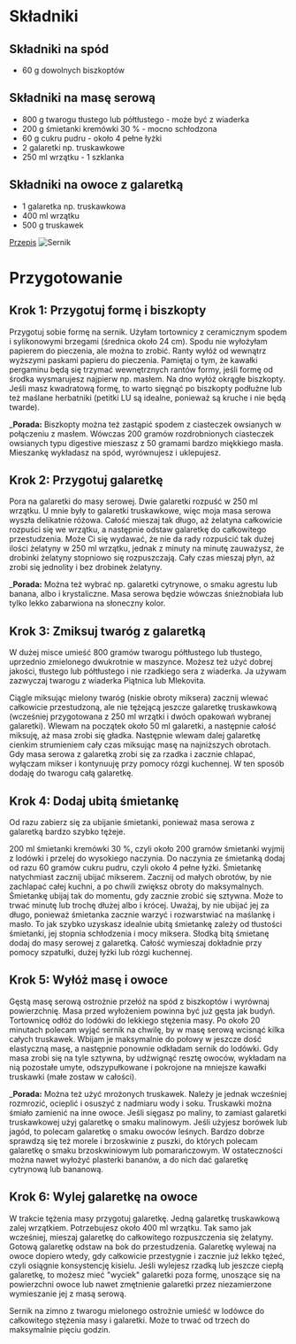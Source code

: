 # Składniki
## Składniki na spód
- 60 g dowolnych biszkoptów
## Składniki na masę serową
- 800 g twarogu tłustego lub półtłustego - może być z wiaderka
- 200 g śmietanki kremówki 30 % - mocno schłodzona
- 60 g cukru pudru - około 4 pełne łyżki
- 2 galaretki np. truskawkowe
- 250 ml wrzątku - 1 szklanka
## Składniki na owoce z galaretką
- 1 galaretka np. truskawkowa
- 400 ml wrzątku
- 500 g truskawek

[Przepis](https://aniagotuje.pl/przepis/sernik-na-zimno-z-twarogu)
![Sernik](https://cdn.aniagotuje.com/pictures/articles/2022/06/29130484-v-1500x1500.jpg)
# Przygotowanie
## Krok 1: Przygotuj formę i biszkopty
Przygotuj sobie formę na sernik. Użyłam tortownicy z ceramicznym spodem i sylikonowymi brzegami (średnica około 24 cm). Spodu nie wyłożyłam papierem do pieczenia, ale można to zrobić. Ranty wyłóż od wewnątrz wyższymi paskami papieru do pieczenia. Pamiętaj o tym, że kawałki pergaminu będą się trzymać wewnętrznych rantów formy, jeśli formę od środka wysmarujesz najpierw np. masłem. Na dno wyłóż okrągłe biszkopty. Jeśli masz kwadratową formę, to warto sięgnąć po biszkopty podłużne lub też maślane herbatniki (petitki LU są idealne, ponieważ są kruche i nie będą twarde). 

___Porada:__ Biszkopty można też zastąpić spodem z ciasteczek owsianych w połączeniu z masłem. Wówczas 200 gramów rozdrobnionych ciasteczek owsianych typu digestive mieszasz z 50 gramami bardzo miękkiego masła. Mieszankę wykładasz na spód, wyrównujesz i uklepujesz. 

## Krok 2: Przygotuj galaretkę
Pora na galaretki do masy serowej. Dwie galaretki rozpuść w 250 ml wrzątku. U mnie były to galaretki truskawkowe, więc moja masa serowa wyszła delikatnie różowa. Całość mieszaj tak długo, aż żelatyna całkowicie rozpuści się we wrzątku, a następnie odstaw galaretkę do całkowitego przestudzenia. Może Ci się wydawać, że nie da rady rozpuścić tak dużej ilości żelatyny w 250 ml wrzątku, jednak z minuty na minutę zauważysz, że drobinki żelatyny stopniowo się rozpuszczają. Cały czas mieszaj płyn, aż zrobi się jednolity i bez drobinek żelatyny. 

___Porada:__ Można też wybrać np. galaretki cytrynowe, o smaku agrestu lub banana, albo i krystaliczne. Masa serowa będzie wówczas śnieżnobiała lub tylko lekko zabarwiona na słoneczny kolor. 

## Krok 3: Zmiksuj twaróg z galaretką
W dużej misce umieść 800 gramów twarogu półtłustego lub tłustego, uprzednio zmielonego dwukrotnie w maszynce. Możesz też użyć dobrej jakości, tłustego lub półtłustego i nie rzadkiego sera z wiaderka. Ja używam zazwyczaj twarogu z wiaderka Piątnica lub Mlekovita.

Ciągle miksując mielony twaróg (niskie obroty miksera) zacznij wlewać całkowicie przestudzoną, ale nie tężejącą jeszcze galaretkę truskawkową (wcześniej przygotowana z 250 ml wrzątki i dwóch opakowań wybranej galaretki). Wlewam na początek około 50 ml galaretki, a następnie całość miksuję, aż masa zrobi się gładka. Następnie wlewam dalej galaretkę cienkim strumieniem cały czas miksując masę na najniższych obrotach. Gdy masa serowa z galaretką zrobi się za rzadka i zacznie chlapać, wyłączam mikser i kontynuuję przy pomocy rózgi kuchennej. W ten sposób dodaję do twarogu całą galaretkę. 

## Krok 4: Dodaj ubitą śmietankę
Od razu zabierz się za ubijanie śmietanki, ponieważ masa serowa z galaretką bardzo szybko tężeje. 

200 ml śmietanki kremówki 30 %, czyli około 200 gramów śmietanki wyjmij z lodówki i przelej do wysokiego naczynia. Do naczynia ze śmietanką dodaj od razu 60 gramów cukru pudru, czyli około 4 pełne łyżki. Śmietankę natychmiast zacznij ubijać mikserem. Zacznij od małych obrotów, by nie zachlapać całej kuchni, a po chwili zwiększ obroty do maksymalnych. Śmietankę ubijaj tak do momentu, gdy zacznie zrobić się sztywna. Może to trwać minutę lub trochę dłużej albo i krócej. Uważaj, by nie ubijać jej za długo, ponieważ śmietanka zacznie warzyć i rozwarstwiać na maślankę i masło. To jak szybko uzyskasz idealnie ubitą śmietankę zależy od tłustości śmietanki, jej stopnia schłodzenia i mocy miksera. Słodką bitą śmietanę dodaj do masy serowej z galaretką. Całość wymieszaj dokładnie przy pomocy szpatułki, dużej łyżki lub rózgi kuchennej. 

## Krok 5: Wyłóż masę i owoce
Gęstą masę serową ostrożnie przełóż na spód z biszkoptów i wyrównaj powierzchnię. Masa przed wyłożeniem powinna być już gęsta jak budyń. Tortownicę odłóż do lodówki do lekkiego stężenia masy. Po około 20 minutach polecam wyjąć sernik na chwilę, by w masę serową wcisnąć kilka całych truskawek. Wbijam je maksymalnie do połowy w jeszcze dość elastyczną masę, a następnie ponownie odkładam sernik do lodówki. Gdy masa zrobi się na tyle sztywna, by udźwignąć resztę owoców, wykładam na nią pozostałe umyte, odszypułkowane i pokrojone na mniejsze kawałki truskawki (małe zostaw w całości). 

___Porada:__ Można też użyć mrożonych truskawek. Należy je jednak wcześniej rozmrozić, ocieplić i osuszyć z nadmiaru wody i soku. Truskawki można śmiało zamienić na inne owoce. Jeśli sięgasz po maliny, to zamiast galaretki truskawkowej użyj galaretkę o smaku malinowym. Jeśli użyjesz borówek lub jagód, to polecam galaretkę o smaku owoców leśnych. Bardzo dobrze sprawdzą się też morele i brzoskwinie z puszki, do których polecam galaretkę o smaku brzoskwiniowym lub pomarańczowym. W ostateczności można nawet wyłożyć plasterki bananów, a do nich dać galaretkę cytrynową lub bananową.

## Krok 6: Wylej galaretkę na owoce
W trakcie tężenia masy przygotuj galaretkę. Jedną galaretkę truskawkową zalej wrzątkiem. Potrzebujesz około 400 ml wrzątku. Tak samo jak wcześniej, mieszaj galaretkę do całkowitego rozpuszczenia się żelatyny. Gotową galaretkę odstaw na bok do przestudzenia. Galaretkę wylewaj na owoce dopiero wtedy, gdy całkowicie przestygnie i zacznie już lekko tężeć, czyli osiągnie konsystencję kisielu. Jeśli wylejesz rzadką lub jeszcze ciepłą galaretkę, to możesz mieć "wyciek" galaretki poza formę, unoszące się na powierzchni owoce lub nawet zmętnienie galaretki przez niezamierzone wymieszanie jej z masą serową. 

Sernik na zimno z twarogu mielonego ostrożnie umieść w lodówce do całkowitego stężenia masy i galaretki. Może to trwać od trzech do maksymalnie pięciu godzin.